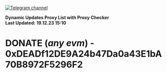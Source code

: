 [![Telegram channel](https://img.shields.io/endpoint?url=https://runkit.io/damiankrawczyk/telegram-badge/branches/master?url=https://t.me/n4z4v0d)](https://t.me/n4z4v0d) 

**Dynamic Updates Proxy List with Proxy Checker**  
**Last Updated: 19.12.23 15:10**

# DONATE (_any evm_) - 0xDEADf12DE9A24b47Da0a43E1bA70B8972F5296F2
